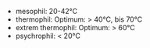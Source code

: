 - mesophil: 20-42°C
- thermophil: Optimum: > 40°C, bis 70°C
- extrem thermophil: Optimum: > 60°C
- psychrophil: < 20°C